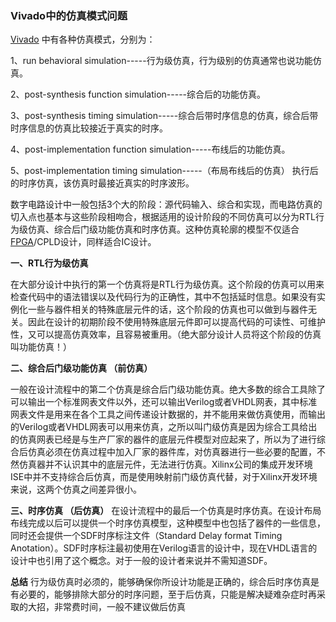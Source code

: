 ### Vivado中的仿真模式问题

[Vivado](https://so.csdn.net/so/search?q=Vivado&spm=1001.2101.3001.7020) 中有各种仿真模式，分别为：

1、run behavioral simulation-----行为级仿真，行为级别的仿真通常也说功能仿真。

2、post-synthesis function simulation-----综合后的功能仿真。

3、post-synthesis timing simulation-----综合后带时序信息的仿真，综合后带时序信息的仿真比较接近于真实的时序。

4、post-implementation function simulation-----布线后的功能仿真。

5、post-implementation timing simulation-----（布局布线后的仿真） 执行后的时序仿真，该仿真时最接近真实的时序波形。

​		数字电路设计中一般包括3个大的阶段：源代码输入、综合和实现，而电路仿真的切入点也基本与这些阶段相吻合，根据适用的设计阶段的不同仿真可以分为RTL行为级仿真、综合后门级功能仿真和时序仿真。这种仿真轮廓的模型不仅适合[FPGA](https://so.csdn.net/so/search?q=FPGA&spm=1001.2101.3001.7020)/CPLD设计，同样适合IC设计。

**一、RTL行为级仿真**

​		在大部分设计中执行的第一个仿真将是RTL行为级仿真。这个阶段的仿真可以用来检查代码中的语法错误以及代码行为的正确性，其中不包括延时信息。如果没有实例化一些与器件相关的特殊底层元件的话，这个阶段的仿真也可以做到与器件无关。因此在设计的初期阶段不使用特殊底层元件即可以提高代码的可读性、可维护性，又可以提高仿真效率，且容易被重用。（绝大部分设计人员将这个阶段的仿真叫功能仿真！）

**二、综合后门级功能仿真 （前仿真）**

​		一般在设计流程中的第二个仿真是综合后门级功能仿真。绝大多数的综合工具除了可以输出一个标准网表文件以外，还可以输出Verilog或者VHDL网表，其中标准网表文件是用来在各个工具之间传递设计数据的，并不能用来做仿真使用，而输出的Verilog或者VHDL网表可以用来仿真，之所以叫门级仿真是因为综合工具给出的仿真网表已经是与生产厂家的器件的底层元件模型对应起来了，所以为了进行综合后仿真必须在仿真过程中加入厂家的器件库，对仿真器进行一些必要的配置，不然仿真器并不认识其中的底层元件，无法进行仿真。Xilinx公司的集成开发环境ISE中并不支持综合后仿真，而是使用映射前门级仿真代替，对于Xilinx开发环境来说，这两个仿真之间差异很小。

**三、时序仿真 （后仿真）**
		在设计流程中的最后一个仿真是时序仿真。在设计布局布线完成以后可以提供一个时序仿真模型，这种模型中也包括了器件的一些信息，同时还会提供一个SDF时序标注文件（Standard Delay format Timing Anotation）。SDF时序标注最初使用在Verilog语言的设计中，现在VHDL语言的设计中也引用了这个概念。对于一般的设计者来说并不需知道SDF。

**总结**
		行为级仿真时必须的，能够确保你所设计功能是正确的，综合后时序仿真是有必要的，能够排除大部分的时序问题，至于后仿真，只能是解决疑难杂症时再采取的大招，非常费时间，一般不建议做后仿真